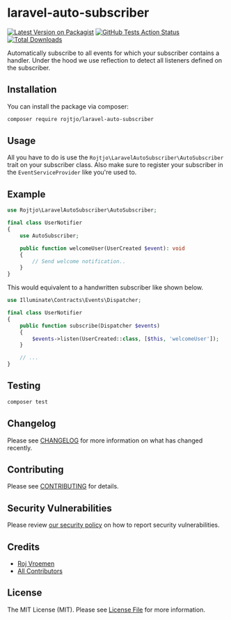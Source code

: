 # laravel-auto-subscriber

[![Latest Version on Packagist](https://img.shields.io/packagist/v/rojtjo/laravel-auto-subscriber.svg?style=flat-square)](https://packagist.org/packages/rojtjo/laravel-auto-subscriber)
[![GitHub Tests Action Status](https://img.shields.io/github/actions/workflow/status/rojtjo/laravel-auto-subscriber/run-tests.yml?branch=master)](https://github.com/rojtjo/laravel-auto-subscriber/actions?query=workflow%3ATests+branch%3Amaster)
[![Total Downloads](https://img.shields.io/packagist/dt/rojtjo/laravel-auto-subscriber.svg?style=flat-square)](https://packagist.org/packages/rojtjo/laravel-auto-subscriber)

Automatically subscribe to all events for which your subscriber contains a handler. Under the hood we use reflection to
detect all listeners defined on the subscriber.

## Installation

You can install the package via composer:

```bash
composer require rojtjo/laravel-auto-subscriber
```

## Usage

All you have to do is use the `Rojtjo\LaravelAutoSubscriber\AutoSubscriber` trait on your subscriber class. Also make
sure to register your subscriber in the `EventServiceProvider` like you're used to.

## Example

```php
use Rojtjo\LaravelAutoSubscriber\AutoSubscriber;

final class UserNotifier
{
    use AutoSubscriber;

    public function welcomeUser(UserCreated $event): void
    {
        // Send welcome notification..
    }
}
```

This would equivalent to a handwritten subscriber like shown below.

```php
use Illuminate\Contracts\Events\Dispatcher;

final class UserNotifier
{
    public function subscribe(Dispatcher $events)
    {
        $events->listen(UserCreated::class, [$this, 'welcomeUser']);
    }

    // ...
}
```

## Testing

```bash
composer test
```

## Changelog

Please see [CHANGELOG](CHANGELOG.md) for more information on what has changed recently.

## Contributing

Please see [CONTRIBUTING](.github/CONTRIBUTING.md) for details.

## Security Vulnerabilities

Please review [our security policy](../../security/policy) on how to report security vulnerabilities.

## Credits

- [Roj Vroemen](https://github.com/rojtjo)
- [All Contributors](../../contributors)

## License

The MIT License (MIT). Please see [License File](LICENSE.md) for more information.
